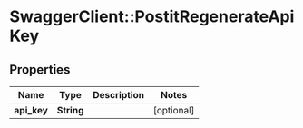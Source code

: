 # SwaggerClient::PostitRegenerateApiKey

## Properties
Name | Type | Description | Notes
------------ | ------------- | ------------- | -------------
**api_key** | **String** |  | [optional] 



